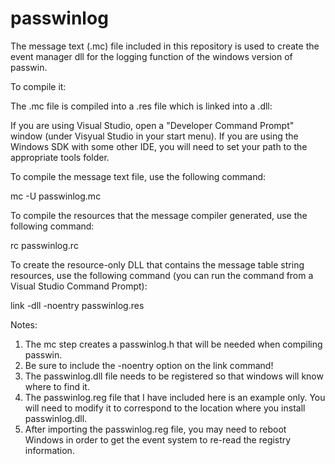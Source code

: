 # passwinlog

The message text (.mc) file included in this repository is used to create the event manager dll for the logging function of the windows version of passwin.



To compile it:

The .mc file is compiled into a .res file which is linked into a .dll:

If you are using Visual Studio, open a "Developer Command Prompt" window (under Visyual Studio in your start menu).
If you are using the Windows SDK with some other IDE, you will need to set your path to the appropriate tools folder.

To compile the message text file, use the following command:

 mc -U passwinlog.mc

To compile the resources that the message compiler generated, use the following command:

rc passwinlog.rc

To create the resource-only DLL that contains the message table string resources, use the following command (you can run the command from a Visual Studio Command Prompt):

   link -dll -noentry passwinlog.res

Notes:
1) The mc step creates a passwinlog.h that will be needed when compiling passwin.
2) Be sure to include the -noentry option on the link command!
3) The passwinlog.dll file needs to be registered so that windows will know where to find it.
4) The passwinlog.reg file that I have included here is an example only. You will need to modify it to correspond to the location where you install passwinlog.dll.
5) After importing the passwinlog.reg file, you may need to reboot Windows in order to get the event system to re-read the registry information.
